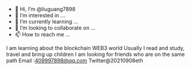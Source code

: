 - 👋 Hi, I’m @liuguang7898
- 👀 I’m interested in ...
- 🌱 I’m currently learning ...
- 💞️ I’m looking to collaborate on ...
- 📫 How to reach me ...

<!---
liuguang7898/liuguang7898 is a ✨ special ✨ repository because its `README.md` (this file) appears on your GitHub profile.
You can click the Preview link to take a look at your changes.
--->
I am learning about the blockchain WEB3 world
Usually I read and study, travel and bring up children
I am looking for friends who are on the same path
Email :409997898@qq.com
Twitter@20210908eth
